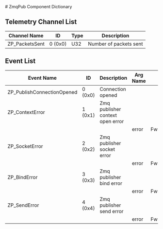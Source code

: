 <title>ZmqPub Component Dictionary</title>
# ZmqPub Component Dictionary


## Telemetry Channel List

|Channel Name|ID|Type|Description|
|---|---|---|---|
|ZP_PacketsSent|0 (0x0)|U32|Number of packets sent|

## Event List

|Event Name|ID|Description|Arg Name|Arg Type|Arg Size|Description
|---|---|---|---|---|---|---|
|ZP_PublishConnectionOpened|0 (0x0)|Connection opened| | | | |
|ZP_ContextError|1 (0x1)|Zmq publisher context open error| | | | |
| | | |error|Fw::LogStringArg&|80||
|ZP_SocketError|2 (0x2)|Zmq publisher socket error| | | | |
| | | |error|Fw::LogStringArg&|80||
|ZP_BindError|3 (0x3)|Zmq publisher bind error| | | | |
| | | |error|Fw::LogStringArg&|80||
|ZP_SendError|4 (0x4)|Zmq publisher send error| | | | |
| | | |error|Fw::LogStringArg&|80||

